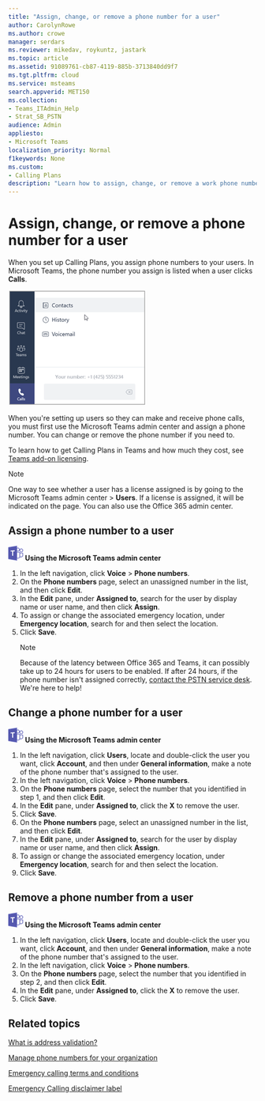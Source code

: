 ```yaml
---
title: "Assign, change, or remove a phone number for a user"
author: CarolynRowe
ms.author: crowe
manager: serdars
ms.reviewer: mikedav, roykuntz, jastark
ms.topic: article
ms.assetid: 91089761-cb87-4119-885b-3713840dd9f7
ms.tgt.pltfrm: cloud
ms.service: msteams
search.appverid: MET150
ms.collection: 
- Teams_ITAdmin_Help
- Strat_SB_PSTN
audience: Admin
appliesto:
- Microsoft Teams
localization_priority: Normal
f1keywords: None
ms.custom:
- Calling Plans
description: "Learn how to assign, change, or remove a work phone number for your Teams users so outside businesses and clients can call in."
---
```


# Assign, change, or remove a phone number for a user

When you set up Calling Plans, you assign phone numbers to your users. In Microsoft Teams, the phone number you assign is listed when a user clicks **Calls**.

![User's phone number displayed in Teams.](media/teams-phone-number.png)

When you're setting up users so they can make and receive phone calls, you must first use the Microsoft Teams admin center and assign a phone number. You can change or remove the phone number if you need to.
  
To learn how to get Calling Plans in Teams and how much they cost, see [Teams add-on licensing](teams-add-on-licensing/microsoft-teams-add-on-licensing.md).
  
> [!NOTE]
> One way to see whether a user has a license assigned is by going to the Microsoft Teams admin center > **Users**. If a license is assigned, it will be indicated on the page.  You can also use the Office 365 admin center.
  
## Assign a phone number to a user
 
![An icon showing the Microsoft Teams logo](media/teams-logo-30x30.png) **Using the Microsoft Teams admin center**
    
1. In the left navigation, click **Voice** > **Phone numbers**.
2. On the **Phone numbers** page, select an unassigned number in the list, and then click **Edit**.  
3. In the **Edit** pane, under **Assigned to**, search for the user by display name or user name, and then click **Assign**.
4. To assign or change the associated emergency location, under **Emergency location**, search for and then select the location.
6. Click **Save**.
    > [!NOTE]
    > Because of the latency between Office 365 and Teams, it can possibly take up to 24 hours for users to be enabled. If after 24 hours, if the phone number isn't assigned correctly, [contact the PSTN service desk](manage-phone-numbers-for-your-organization/contact-pstn-service-desk.md). We're here to help!
  
## Change a phone number for a user
 
![An icon showing the Microsoft Teams logo](media/teams-logo-30x30.png) **Using the Microsoft Teams admin center**
    
1. In the left navigation, click **Users**, locate and double-click the user you want, click **Account**, and then under **General information**, make a note of the phone number that's assigned to the user.
2. In the left navigation, click **Voice** > **Phone numbers**.
3. On the **Phone numbers** page, select the number that you identified in step 1, and then click **Edit**.  
4. In the **Edit** pane, under **Assigned to**, click the **X** to remove the user.
5. Click **Save**.
6. On the **Phone numbers** page, select an unassigned number in the list, and then click **Edit**.  
7. In the **Edit** pane, under **Assigned to**, search for the user by display name or user name, and then click **Assign**.
8. To assign or change the associated emergency location, under **Emergency location**, search for and then select the location.
9. Click **Save**.

## Remove a phone number from a user
 
![An icon showing the Microsoft Teams logo](media/teams-logo-30x30.png) **Using the Microsoft Teams admin center**

1. In the left navigation, click **Users**, locate and double-click the user you want, click **Account**, and then under **General information**, make a note of the phone number that's assigned to the user.
2. In the left navigation, click **Voice** > **Phone numbers**.
3. On the **Phone numbers** page, select the number that you identified in step 2, and then click **Edit**.  
4. In the **Edit** pane, under **Assigned to**, click the **X** to remove the user.
5. Click **Save**.
    
## Related topics

[What is address validation?](/skypeforbusiness/what-are-calling-plans-in-office-365/what-is-address-validation)

[Manage phone numbers for your organization](/microsoftteams/manage-phone-numbers-for-your-organization)

[Emergency calling terms and conditions](/microsoftteams/emergency-calling-terms-and-conditions)

[Emergency Calling disclaimer label](https://github.com/MicrosoftDocs/OfficeDocs-SkypeForBusiness/blob/live/Teams/downloads/emergency-calling/emergency-calling-label-(en-us)-(v.1.0).zip?raw=true)